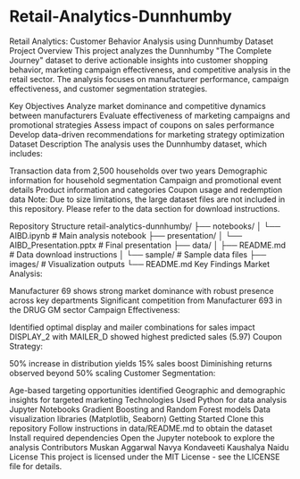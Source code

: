 # Retail-Analytics-Dunnhumby
Retail Analytics: Customer Behavior Analysis using Dunnhumby Dataset
Project Overview
This project analyzes the Dunnhumby "The Complete Journey" dataset to derive actionable insights into customer shopping behavior, marketing campaign effectiveness, and competitive analysis in the retail sector. The analysis focuses on manufacturer performance, campaign effectiveness, and customer segmentation strategies.

Key Objectives
Analyze market dominance and competitive dynamics between manufacturers
Evaluate effectiveness of marketing campaigns and promotional strategies
Assess impact of coupons on sales performance
Develop data-driven recommendations for marketing strategy optimization
Dataset Description
The analysis uses the Dunnhumby dataset, which includes:

Transaction data from 2,500 households over two years
Demographic information for household segmentation
Campaign and promotional event details
Product information and categories
Coupon usage and redemption data
Note: Due to size limitations, the large dataset files are not included in this repository. Please refer to the data section for download instructions.

Repository Structure
retail-analytics-dunnhumby/
├── notebooks/
│   └── AIBD.ipynb           # Main analysis notebook
├── presentation/
│   └── AIBD_Presentation.pptx  # Final presentation
├── data/
│   ├── README.md            # Data download instructions
│   └── sample/              # Sample data files
├── images/                  # Visualization outputs
└── README.md
Key Findings
Market Analysis:

Manufacturer 69 shows strong market dominance with robust presence across key departments
Significant competition from Manufacturer 693 in the DRUG GM sector
Campaign Effectiveness:

Identified optimal display and mailer combinations for sales impact
DISPLAY_2 with MAILER_D showed highest predicted sales (5.97)
Coupon Strategy:

50% increase in distribution yields 15% sales boost
Diminishing returns observed beyond 50% scaling
Customer Segmentation:

Age-based targeting opportunities identified
Geographic and demographic insights for targeted marketing
Technologies Used
Python for data analysis
Jupyter Notebooks
Gradient Boosting and Random Forest models
Data visualization libraries (Matplotlib, Seaborn)
Getting Started
Clone this repository
Follow instructions in data/README.md to obtain the dataset
Install required dependencies
Open the Jupyter notebook to explore the analysis
Contributors
Muskan Aggarwal
Navya Kondaveeti
Kaushalya Naidu
License
This project is licensed under the MIT License - see the LICENSE file for details.
